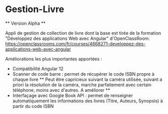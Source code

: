 # Gestion-Livre
** Version Alpha **

Appli de gestion de collection de livre dont la base est tirée de la formation "Développez des applications Web avec Angular" d'OpenClassRoom: https://openclassrooms.com/fr/courses/4668271-developpez-des-applications-web-avec-angular

Améliorations les plus importantes apportées : 
- Compatibilité Angular 12
- Scanner de code barre : permet de récupérer le code ISBN propre à chaque livre ** Peut être capricieux suivant la caméra utilisée, suivant a priori la résolution de la caméra, marche parfaitement avec certain téléphone, moins avec d'autres. A améliorer **
- Interfaçage avec Google Book API : permet de renseigner automatiquement les informations des livres (Titre, Auteurs, Synopsis) à partir du code ISBN

